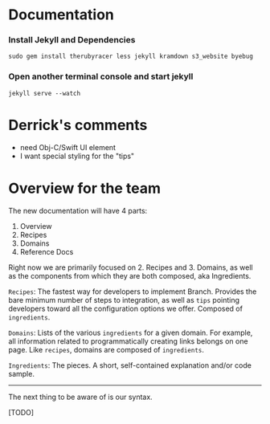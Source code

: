 Documentation
=======

### Install Jekyll and Dependencies
```
sudo gem install therubyracer less jekyll kramdown s3_website byebug
```

### Open another terminal console and start jekyll
```
jekyll serve --watch
```

Derrick's comments
=======

- need Obj-C/Swift UI element
- I want special styling for the "tips"


Overview for the team
=======

The new documentation will have 4 parts:

1. Overview
1. Recipes
1. Domains
1. Reference Docs

Right now we are primarily focused on 2. Recipes and 3. Domains, as well as the components from which they are both composed, aka Ingredients.

`Recipes`: The fastest way for developers to implement Branch. Provides the bare minimum number of steps to integration, as well as `tips` pointing developers toward all the configuration options we offer. Composed of `ingredients`.

`Domains`: Lists of the various `ingredients` for a given domain. For example, all information related to programmatically creating links belongs on one page. Like `recipes`, domains are composed of `ingredients`.

`Ingredients`: The pieces. A short, self-contained explanation and/or code sample. 

---

The next thing to be aware of is our syntax.

[TODO]